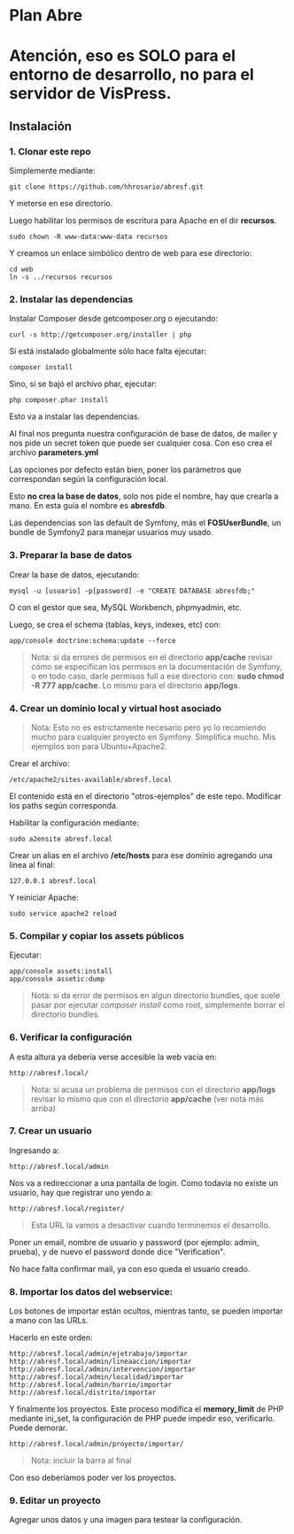 Plan Abre
=========

# Atención, eso es SOLO para el entorno de desarrollo, no para el servidor de VisPress.

## Instalación

### 1. Clonar este repo

Simplemente mediante:

    git clone https://github.com/hhrosario/abresf.git

Y meterse en ese directorio.

Luego habilitar los permisos de escritura para Apache en el dir **recursos**.

    sudo chown -R www-data:www-data recursos

Y creamos un enlace simbólico dentro de web para ese directorio:

    cd web
    ln -s ../recursos recursos

### 2. Instalar las dependencias

Instalar Composer desde getcomposer.org o ejecutando:

    curl -s http://getcomposer.org/installer | php

Si está instalado globalmente sólo hace falta ejecutar:

    composer install

Sino, si se bajó el archivo phar, ejecutar:

    php composer.phar install

Esto va a instalar las dependencias.

Al final nos pregunta nuestra configuración de base de datos,
de mailer y nos pide un secret token que puede ser cualquier cosa.
Con eso crea el archivo **parameters.yml**

Las opciones por defecto están bien, poner los parámetros que correspondan
según la configuración local.

Esto **no crea la base de datos**, solo nos pide el nombre,
hay que crearla a mano. En esta guía el nombre es **abresfdb**.

Las dependencias son las default de Symfony, más el **FOSUserBundle**,
un bundle de Symfony2 para manejar usuarios muy usado.

### 3. Preparar la base de datos

Crear la base de datos, ejecutando:

    mysql -u [usuario] -p[password] -e "CREATE DATABASE abresfdb;" 

O con el gestor que sea, MySQL Workbench, phpmyadmin, etc.

Luego, se crea el schema (tablas, keys, indexes, etc) con: 

    app/console doctrine:schema:update --force

> Nota: si da errores de permisos en el directorio **app/cache** revisar cómo se especifican los permisos en la documentación de Symfony, o en todo caso, darle permisos full a ese directorio con: **sudo chmod -R 777 app/cache**. Lo mismo para el directorio **app/logs**.

### 4. Crear un dominio local y virtual host asociado

> Nota: Esto no es estrictamente necesario pero yo lo recomiendo mucho para cualquier proyecto en Symfony. Simplifica mucho. Mis ejemplos son para Ubuntu+Apache2.

Crear el archivo:

    /etc/apache2/sites-available/abresf.local

El contenido está en el directorio "otros-ejemplos" de este repo. Modificar los paths según corresponda.

Habilitar la configuración mediante:

    sudo a2ensite abresf.local

Crear un alias en el archivo **/etc/hosts** para ese dominio agregando una línea al final:

    127.0.0.1 abresf.local

Y reiniciar Apache:

    sudo service apache2 reload

### 5. Compilar y copiar los assets públicos

Ejecutar:

    app/console assets:install
    app/console assetic:dump

> Nota: si da error de permisos en algun directorio bundles, que suele pasar por ejecutar *composer install* como root, simplemente borrar el directorio bundles.

### 6. Verificar la configuración

A esta altura ya debería verse accesible la web vacía en:

    http://abresf.local/

> Nota: si acusa un problema de permisos con el directorio **app/logs** revisar lo mismo que con el directorio **app/cache** (ver nota más arriba)

### 7. Crear un usuario

Ingresando a:

    http://abresf.local/admin

Nos va a redireccionar a una pantalla de login. Como todavía no existe un usuario, hay que registrar uno yendo a:

    http://abresf.local/register/

> Esta URL la vamos a desactivar cuando terminemos el desarrollo.

Poner un email, nombre de usuario y password (por ejemplo: admin, prueba), y de nuevo el password donde dice "Verification".

No hace falta confirmar mail, ya con eso queda el usuario creado.

### 8. Importar los datos del webservice:

Los botones de importar están ocultos, mientras tanto, se pueden importar a mano con las URLs.

Hacerlo en este orden:

    http://abresf.local/admin/ejetrabajo/importar
    http://abresf.local/admin/lineaaccion/importar
    http://abresf.local/admin/intervencion/importar
    http://abresf.local/admin/localidad/importar
    http://abresf.local/admin/barrio/importar
    http://abresf.local/distrito/importar

Y finalmente los proyectos. Este proceso modifica el **memory_limit** de PHP mediante ini_set, la configuración de PHP puede impedir eso, verificarlo. Puede demorar.

    http://abresf.local/admin/proyecto/importar/

> Nota: incluir la barra al final

Con eso deberíamos poder ver los proyectos.

### 9. Editar un proyecto

Agregar unos datos y una imagen para testear la configuración.

